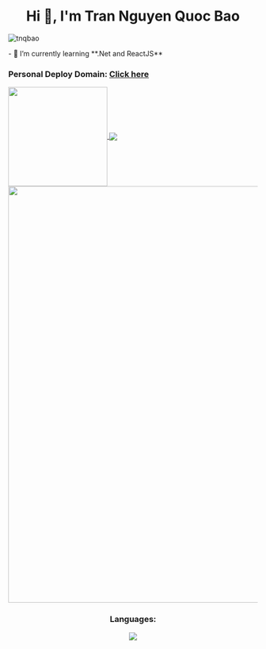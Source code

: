 <h1 align="center"> Hi 👋, I'm Tran Nguyen Quoc Bao</h1>
<p align="left"> <img src="https://komarev.com/ghpvc/?username=tnqbao&label=Profile%20views&color=0e75b6&style=flat" alt="tnqbao" /> </p>
- 🌱 I’m currently learning **.Net and ReactJS**  

<h3 > Personal Deploy Domain: <a href="https://iambao.id.vn"> Click here</a> </h3>

<a href="https://github.com/tnqbao">
  <img height=200 align="center" src="https://github-readme-stats.vercel.app/api/top-langs?username=tnqbao&layout=compact&langs_count=8&card_width=320" />
</a>
<a href="https://github.com/tnqbao">
  <img align="center" src="https://github-readme-stats.vercel.app/api?username=tnqbao" />
</a>
  
<a href="https://github.com/tnqbao"> 
    <img width=840 align="center" src="https://streak-stats.demolab.com?user=tnqbao" />
</a>  



<h3 align="center">Languages:</h3>
<p align="center">
  <a href="https://skillicons.dev">
    <img src="https://skillicons.dev/icons?javascrtipt,C#,java,c++" />
  </a>
</p>
